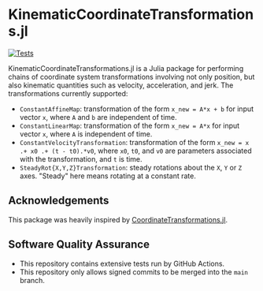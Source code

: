 # KinematicCoordinateTransformations.jl

[![Tests](https://github.com/dingraha/KinematicCoordinateTransformations/actions/workflows/test.yaml/badge.svg)](https://github.com/dingraha/KinematicCoordinateTransformations/actions/workflows/test.yaml)

KinematicCoordinateTransformations.jl is a Julia package for performing chains of coordinate system transformations involving not only position, but also kinematic quantities such as velocity, acceleration, and jerk.
The transformations currently supported:

  * `ConstantAffineMap`: transformation of the form `x_new = A*x + b` for input vector `x`, where `A` and `b` are independent of time.
  * `ConstantLinearMap`: transformation of the form `x_new = A*x` for input vector `x`, where `A` is independent of time.
  * `ConstantVelocityTransformation`: transformation of the form `x_new = x .+ x0 .+ (t - t0).*v0`, where `x0`, `t0`, and `v0` are parameters associated with the transformation, and `t` is time.
  * `SteadyRot{X,Y,Z}Transformation`: steady rotations about the ``X``, ``Y`` or ``Z`` axes. "Steady" here means rotating at a constant rate.

## Acknowledgements
This package was heavily inspired by [CoordinateTransformations.jl](https://github.com/JuliaGeometry/CoordinateTransformations.jl).

## Software Quality Assurance
* This repository contains extensive tests run by GitHub Actions.
* This repository only allows signed commits to be merged into the `main` branch.
